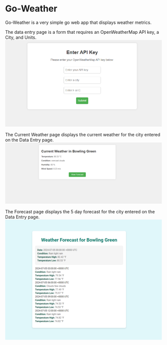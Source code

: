 # Go-Weather

Go-Weather is a very simple go web app that displays weather metrics.

The data entry page is a form that requires an OpenWeatherMap API key, a City, and Units.
![Data Entry](https://github.com/atmassey/go-weather/blob/main/docs/data_entry.png?raw=true)

The Current Weather page displays the current weather for the city entered on the Data Entry page.
![Current Weather](https://github.com/atmassey/go-weather/blob/main/docs/currentweather.png?raw=true)

The Forecast page displays the 5 day forecast for the city entered on the Data Entry page.
![Forecast](https://github.com/atmassey/go-weather/blob/main/docs/forecast.png?raw=true)